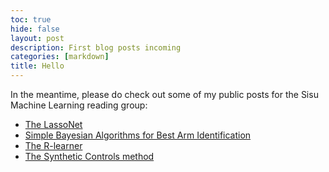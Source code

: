 ```yaml
---
toc: true
hide: false
layout: post
description: First blog posts incoming
categories: [markdown]
title: Hello
---
```


In the meantime, please do check out some of my public posts for the Sisu Machine Learning reading group:
- [The LassoNet](https://sisudata.com/blog/learning-unsupervised/lassonet-june-29-2021)
- [Simple Bayesian Algorithms for Best Arm Identification](https://sisudata.com/blog/learning-unsupervised/simple-bayesian-algorithms-best-arm-identification)
- [The R-learner](https://sisudata.com/blog/learning-unsupervised/r-learner-december-7-2020)
- [The Synthetic Controls method](https://sisudata.com/blog/learning-unsupervised/the-synthetic-controls-method-july-6-2020)

